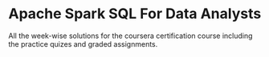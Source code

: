 # Apache Spark SQL For Data Analysts
All the week-wise solutions for the coursera certification course including the practice quizes and graded assignments.
